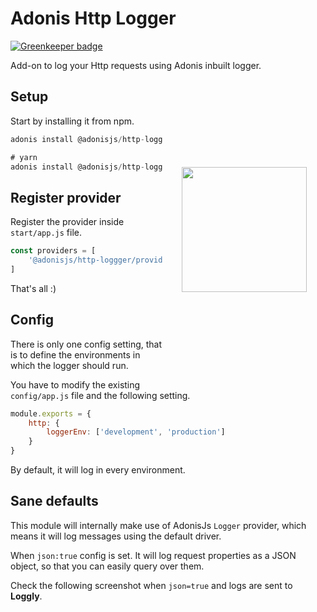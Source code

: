 # Adonis Http Logger

[![Greenkeeper badge](https://badges.greenkeeper.io/adonisjs/adonis-http-logger.svg)](https://greenkeeper.io/)

Add-on to log your Http requests using Adonis inbuilt logger.

<img src="http://res.cloudinary.com/adonisjs/image/upload/q_100/v1497112678/adonis-purple_pzkmzt.svg" width="200px" align="right" hspace="30px" vspace="140px">

## Setup

Start by installing it from npm.

```js
adonis install @adonisjs/http-logger

# yarn
adonis install @adonisjs/http-logger --yarn
```

## Register provider

Register the provider inside `start/app.js` file.

```js
const providers = [
	'@adonisjs/http-loggger/providers/LoggerProvider'
]
```

That's all :)

## Config

There is only one config setting, that is to define the environments in which the logger should run.

You have to modify the existing `config/app.js` file and the following setting.

```js
module.exports = {
	http: {
		loggerEnv: ['development', 'production']
	}
}
```

By default, it will log in every environment.

## Sane defaults

This module will internally make use of AdonisJs `Logger` provider, which means it will log messages using the default driver.

When `json:true` config is set. It will log request properties as a JSON object, so that you can easily query over them.

Check the following screenshot when `json=true` and logs are sent to **Loggly**.

